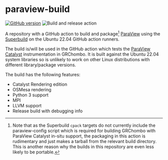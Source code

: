# paraview-build

[![GitHub version](https://badge.fury.io/gh/GRChombo%2Fparaview-build.svg)](https://badge.fury.io/gh/GRChombo%2Fparaview-build)
![Build and release action](https://github.com/GRChombo/paraview-build/actions/workflows/build-and-release.yml/badge.svg)

A repository with a GitHub action to build and package[^1]
[ParaView](https://github.com/Kitware/ParaView) using the
[Superbuild](https://gitlab.kitware.com/paraview/paraview-superbuild) on the
Ubuntu 22.04 GitHub action runners.

The build is/will be used in the GitHub action which tests the [ParaView
Catalyst](https://www.paraview.org/in-situ/) instrumentation in GRChombo. It is
built against the Ubuntu 22.04 system libraries so is unlikely to work on other
Linux distributions with different library/package versions.

The build has the following features:
* Catalyst Rendering edition
* OSMesa rendering
* Python 3 support
* MPI
* LLVM support
* Release build with debugging info

[^1]: Note that as the Superbuild `cpack` targets do not currently include the
paraview-config script which is required for building GRChombo with ParaView
Catalyst in-situ support, the packaging in this action is rudimentary and just
makes a tarball from the relevant build directory. This is another reason why
the builds in this repository are even less likely to be portable.
